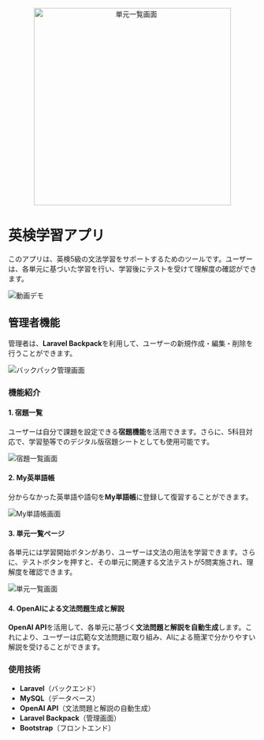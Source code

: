 <p align="center">
  <img src="https://github.com/user-attachments/assets/0521694f-9efd-4249-9955-591cab587c88" width="400" alt="単元一覧画面">
</p>

# 英検学習アプリ

このアプリは、英検5級の文法学習をサポートするためのツールです。ユーザーは、各単元に基づいた学習を行い、学習後にテストを受けて理解度の確認ができます。

![動画デモ](https://media1.giphy.com/media/v1.Y2lkPTc5MGI3NjExcWxmZXFwbTB2aDAzbjk1Y2hmeGY0eG9qdWp4Nm9seWhsZGppang5MyZlcD12MV9pbnRlcm5hbF9naWZfYnlfaWQmY3Q9Zw/vLgGXUvXC3huTXKNIY/giphy.gif)


## 管理者機能

管理者は、**Laravel Backpack**を利用して、ユーザーの新規作成・編集・削除を行うことができます。

![バックパック管理画面](https://github.com/user-attachments/assets/72a522cd-994c-4f4b-aa8a-277b3d277b1e)

### 機能紹介

#### 1. 宿題一覧
ユーザーは自分で課題を設定できる**宿題機能**を活用できます。さらに、5科目対応で、学習塾等でのデジタル版宿題シートとしても使用可能です。

![宿題一覧画面](https://github.com/user-attachments/assets/46a8b966-4ad3-4029-b921-010c3311b98f)

#### 2. My英単語帳
分からなかった英単語や語句を**My単語帳**に登録して復習することができます。

![My単語帳画面](https://github.com/user-attachments/assets/36aa4d25-42d0-4cdb-b4ae-d7566db2bab6)

#### 3. 単元一覧ページ
各単元には学習開始ボタンがあり、ユーザーは文法の用法を学習できます。さらに、テストボタンを押すと、その単元に関連する文法テストが5問実施され、理解度を確認できます。

![単元一覧画面](https://github.com/user-attachments/assets/0521694f-9efd-4249-9955-591cab587c88)

#### 4. OpenAIによる文法問題生成と解説
**OpenAI API**を活用して、各単元に基づく**文法問題と解説を自動生成**します。これにより、ユーザーは広範な文法問題に取り組み、AIによる簡潔で分かりやすい解説を受けることができます。

### 使用技術

- **Laravel**（バックエンド）
- **MySQL**（データベース）
- **OpenAI API**（文法問題と解説の自動生成）
- **Laravel Backpack**（管理画面）
- **Bootstrap**（フロントエンド）
